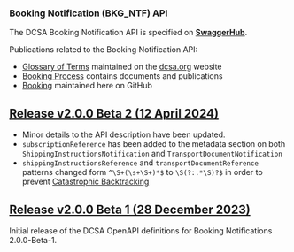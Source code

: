 ### Booking Notification (BKG_NTF) API

The DCSA Booking Notification API is specified on [**SwaggerHub**](https://app.swaggerhub.com/apis/dcsaorg/DCSA_BKG_NTF).

Publications related to the Booking Notification API:
- [Glossary of Terms](https://knowledge.dcsa.org/s/glossary) maintained on the [dcsa.org](https://dcsa.org) website
- [Booking Process](https://dcsa.org/standards/booking-process/) contains documents and publications
- [Booking](./../) maintained here on GitHub

<a name="v200B2"></a>[Release v2.0.0 Beta 2 (12 April 2024)](https://app.swaggerhub.com/apis-docs/dcsaorg/DCSA_BKG_NTF/2.0.0-Beta-2)
---
- Minor details to the API description have been updated.
- `subscriptionReference` has been added to the metadata section on both `ShippingInstructionsNotification` and `TransportDocumentNotification`
- `shippingInstructionsReference` and `transportDocumentReference` patterns changed form `^\S+(\s+\S+)*$` to `\S(?:.*\S)?$` in order to prevent [Catastrophic Backtracking](https://www.regular-expressions.info/catastrophic.html)

<a name="v200B1"></a>[Release v2.0.0 Beta 1 (28 December 2023)](https://app.swaggerhub.com/apis-docs/dcsaorg/DCSA_BKG_NTF/2.0.0-Beta-1)
---
Initial release of the DCSA OpenAPI definitions for Booking Notifications 2.0.0-Beta-1.
